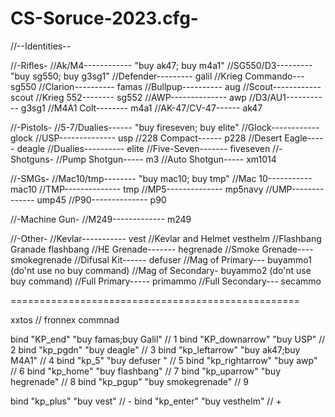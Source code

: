 # CS-Soruce-2023.cfg-



//--Identities--

//-Rifles-
//Ak/M4------------ "buy ak47; buy m4a1"
//SG550/D3--------- "buy sg550; buy g3sg1"
//Defender--------- galil
//Krieg Commando--- sg550
//Clarion---------- famas
//Bullpup---------- aug
//Scout------------ scout
//Krieg 552-------- sg552
//AWP-------------- awp
//D3/AU1----------- g3sg1
//M4A1 Colt-------- m4a1
//AK-47/CV-47------ ak47

//-Pistols-
//5-7/Dualies------ "buy fireseven; buy elite"
//Glock------------ glock
//USP-------------- usp
//228 Compact------ p228
//Desert Eagle----- deagle
//Dualies---------- elite
//Five-Seven------- fiveseven
//-Shotguns-
//Pump Shotgun----- m3
//Auto Shotgun----- xm1014

//-SMGs-
//Mac10/tmp-------- "buy mac10; buy tmp"
//Mac 10----------- mac10
//TMP-------------- tmp
//MP5-------------- mp5navy
//UMP-------------- ump45
//P90-------------- p90

//-Machine Gun-
//M249------------- m249

//-Other-
//Kevlar----------- vest
//Kevlar and Helmet vesthelm
//Flashbang Granade flashbang
//HE Grenade------- hegrenade
//Smoke Grenade---- smokegrenade
//Difusal Kit------ defuser
//Mag of Primary--- buyammo1 (do'nt use no buy command)
//Mag of Secondary- buyammo2 (do'nt use buy command)
//Full Primary----- primammo
//Full Secondary--- secammo


==================================================

xxtos // fronnex commnad

bind "KP_end" "buy famas;buy Galil" // 1
bind "KP_downarrow" "buy USP"      // 2
bind "kp_pgdn" "buy deagle"        // 3
bind "kp_leftarrow" "buy ak47;buy M4A1"     // 4
bind "kp_5" "buy defuser "               // 5
bind "kp_rightarrow" "buy awp"   // 6
bind "kp_home" "buy flashbang" // 7
bind "kp_uparrow" "buy hegrenade" // 8
bind "kp_pgup" "buy smokegrenade"          // 9


bind "kp_plus" "buy vest" // -
bind "kp_enter" "buy vesthelm"     // +
